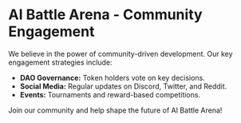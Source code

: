 # AI Battle Arena - Community Engagement

We believe in the power of community-driven development. Our key engagement strategies include:

- **DAO Governance:** Token holders vote on key decisions.
- **Social Media:** Regular updates on Discord, Twitter, and Reddit.
- **Events:** Tournaments and reward-based competitions.

Join our community and help shape the future of AI Battle Arena!
